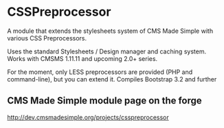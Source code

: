CSSPreprocessor
===============

A module that extends the stylesheets system of CMS Made Simple with various CSS Preprocessors.

Uses the standard Stylesheets / Design manager and caching system. Works with CMSMS 1.11.11 and upcoming 2.0+ series. 

For the moment, only LESS preprocessors are provided (PHP and command-line), but you can extend it. Compiles Bootstrap 3.2 and further

CMS Made Simple module page on the forge
----------------------------------------
http://dev.cmsmadesimple.org/projects/csspreprocessor